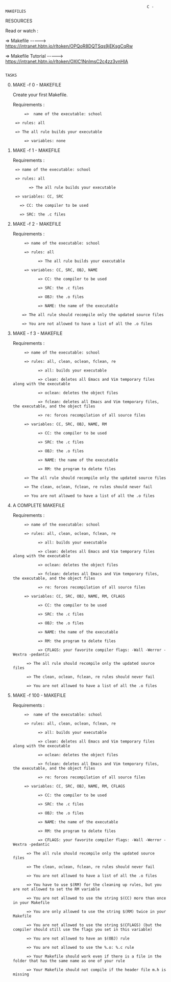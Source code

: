                                                                   C - MAKEFILES

RESOURCES

Read or watch : 

=> Makefile  ----->  https://intranet.hbtn.io/rltoken/OPQoR8DQTSqs9jEKsgCqRw

=> Makefile Tutorial  -----> https://intranet.hbtn.io/rltoken/OXlC1NnImsC2c4zz3vnHIA



                                                                      TASKS


0. MAKE -f 0 - MAKEFILE

   Create your first Makefile.
  
   Requirements :

            =>  name of the executable: school
		
	    => rules: all
		
	    => The all rule builds your executable
		
            => variables: none


1. MAKE -f 1 - MAKEFILE

   Requirements :

	    => name of the executable: school
		
	    => rules: all

	          => The all rule builds your executable
		
	    => variables: CC, SRC

		  => CC: the compiler to be used

		  => SRC: the .c files


2. MAKE -f 2 - MAKEFILE

   Requirements :

            => name of the executable: school

            => rules: all

                  => The all rule builds your executable

            => variables: CC, SRC, OBJ, NAME

                  => CC: the compiler to be used

                  => SRC: the .c files

                  => OBJ: the .o files

                  => NAME: the name of the executable

           => The all rule should recompile only the updated source files

           => You are not allowed to have a list of all the .o files


3. MAKE - f 3 - MAKEFILE

   Requirements :

            => name of the executable: school

            => rules: all, clean, oclean, fclean, re

                  => all: builds your executable

                  => clean: deletes all Emacs and Vim temporary files along with the executable

                  => oclean: deletes the object files

                  => fclean: deletes all Emacs and Vim temporary files, the executable, and the object files

                  => re: forces recompilation of all source files

            => variables: CC, SRC, OBJ, NAME, RM

                  => CC: the compiler to be used

                  => SRC: the .c files

                  => OBJ: the .o files

                  => NAME: the name of the executable

                  => RM: the program to delete files

            => The all rule should recompile only the updated source files

            => The clean, oclean, fclean, re rules should never fail

            => You are not allowed to have a list of all the .o files


4. A COMPLETE MAKEFILE

   Requirements : 

            => name of the executable: school

            => rules: all, clean, oclean, fclean, re

                  => all: builds your executable

                  => clean: deletes all Emacs and Vim temporary files along with the executable

                  => oclean: deletes the object files

                  => fclean: deletes all Emacs and Vim temporary files, the executable, and the object files

                  => re: forces recompilation of all source files

            => variables: CC, SRC, OBJ, NAME, RM, CFLAGS

                  => CC: the compiler to be used

                  => SRC: the .c files

                  => OBJ: the .o files

                  => NAME: the name of the executable

                  => RM: the program to delete files

                  => CFLAGS: your favorite compiler flags: -Wall -Werror -Wextra -pedantic

             => The all rule should recompile only the updated source files

             => The clean, oclean, fclean, re rules should never fail
 
             => You are not allowed to have a list of all the .o files      


5. MAKE -f 100 - MAKEFILE

   Requirements :

            =>  name of the executable: school

            => rules: all, clean, oclean, fclean, re

                  => all: builds your executable

                  => clean: deletes all Emacs and Vim temporary files along with the executable

                  => oclean: deletes the object files

                  => fclean: deletes all Emacs and Vim temporary files, the executable, and the object files

                  => re: forces recompilation of all source files

            => variables: CC, SRC, OBJ, NAME, RM, CFLAGS

                  => CC: the compiler to be used

                  => SRC: the .c files

                  => OBJ: the .o files

                  => NAME: the name of the executable

                  => RM: the program to delete files

                  => CFLAGS: your favorite compiler flags: -Wall -Werror -Wextra -pedantic

             => The all rule should recompile only the updated source files

             => The clean, oclean, fclean, re rules should never fail

             => You are not allowed to have a list of all the .o files

             => You have to use $(RM) for the cleaning up rules, but you are not allowed to set the RM variable

             => You are not allowed to use the string $(CC) more than once in your Makefile

             => You are only allowed to use the string $(RM) twice in your Makefile   

             => You are not allowed to use the string $(CFLAGS) (but the compiler should still use the flags you set in this variable)

             => You are not allowed to have an $(OBJ) rule

             => You are not allowed to use the %.o: %.c rule

             => Your Makefile should work even if there is a file in the folder that has the same name as one of your rule

             => Your Makefile should not compile if the header file m.h is missing        
